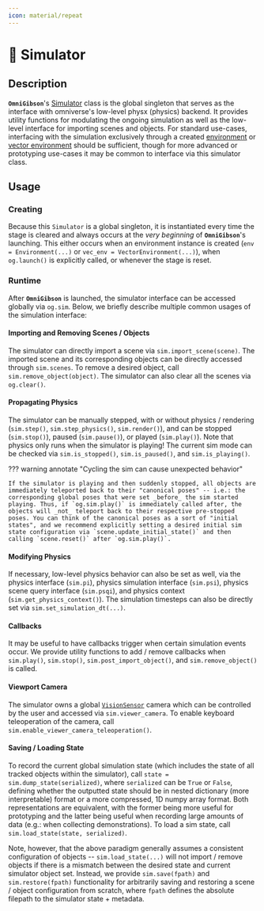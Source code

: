 ```yaml
---
icon: material/repeat
---
```


# 🔁 **Simulator**

## Description

**`OmniGibson`**'s [Simulator](../reference/simulator.md) class is the global singleton that serves as the interface with omniverse's low-level physx (physics) backend. It provides utility functions for modulating the ongoing simulation as well as the low-level interface for importing scenes and objects. For standard use-cases, interfacing with the simulation exclusively through a created [environment](./environments.md) or [vector environment](./vector_environments.md) should be sufficient, though for more advanced or prototyping use-cases it may be common to interface via this simulator class.

## Usage

### Creating

Because this `Simulator` is a global singleton, it is instantiated every time the stage is cleared and always occurs at the _very beginning_ of **`OmniGibson`**'s launching. This either occurs when an environment instance is created (`env = Environment(...)` or `vec_env = VectorEnvironment(...)`), when `og.launch()` is explicitly called, or whenever the stage is reset.

### Runtime

After **`OmniGibson`** is launched, the simulator interface can be accessed globally via `og.sim`. Below, we briefly describe multiple common usages of the simulation interface:

#### Importing and Removing Scenes / Objects
The simulator can directly import a scene via `sim.import_scene(scene)`. The imported scene and its corresponding objects can be directly accessed through `sim.scenes`. To remove a desired object, call `sim.remove_object(object)`. The simulator can also clear all the scenes via `og.clear()`.

#### Propagating Physics
The simulator can be manually stepped, with or without physics / rendering (`sim.step()`, `sim.step_physics()`, `sim.render()`), and can be stopped (`sim.stop()`), paused (`sim.pause()`), or played (`sim.play()`). Note that physics only runs when the simulator is playing! The current sim mode can be checked via `sim.is_stopped()`, `sim.is_paused()`, and `sim.is_playing()`.

??? warning annotate "Cycling the sim can cause unexpected behavior"

    If the simulator is playing and then suddenly stopped, all objects are immediately teleported back to their "canonical poses" -- i.e.: the corresponding global poses that were set _before_ the sim started playing. Thus, if `og.sim.play()` is immediately called after, the objects will _not_ teleport back to their respective pre-stopped poses. You can think of the canonical poses as a sort of "initial states", and we recommend explicitly setting a desired initial sim state configuration via `scene.update_initial_state()` and then calling `scene.reset()` after `og.sim.play()`.

#### Modifying Physics
If necessary, low-level physics behavior can also be set as well, via the physics interface (`sim.pi`), physics simulation interface (`sim.psi`), physics scene query interface (`sim.psqi`), and physics context (`sim.get_physics_context()`). The simulation timesteps can also be directly set via `sim.set_simulation_dt(...)`.

#### Callbacks
It may be useful to have callbacks trigger when certain simulation events occur. We provide utility functions to add / remove callbacks when `sim.play()`, `sim.stop()`, `sim.post_import_object()`, and `sim.remove_object()` is called.

#### Viewport Camera
The simulator owns a global [`VisionSensor`](./sensors.md) camera which can be controlled by the user and accessed via `sim.viewer_camera`. To enable keyboard teleoperation of the camera, call `sim.enable_viewer_camera_teleoperation()`.

#### Saving / Loading State
To record the current global simulation state (which includes the state of all tracked objects within the simulator), call `state = sim.dump_state(serialized)`, where `serialized` can be `True` or `False`, defining whether the outputted state should be in nested dictionary (more interpretable) format or a more compressed, 1D numpy array format. Both representations are equivalent, with the former being more useful for prototyping and the latter being useful when recording large amounts of data (e.g.: when collecting demonstrations). To load a sim state, call `sim.load_state(state, serialized)`.

Note, however, that the above paradigm generally assumes a consistent configuration of objects -- `sim.load_state(...)` will not import / remove objects if there is a mismatch between the desired state and current simulator object set. Instead, we provide `sim.save(fpath)` and `sim.restore(fpath)` functionality for arbitrarily saving and restoring a scene / object configuration from scratch, where `fpath` defines the absolute filepath to the simulator state + metadata.
